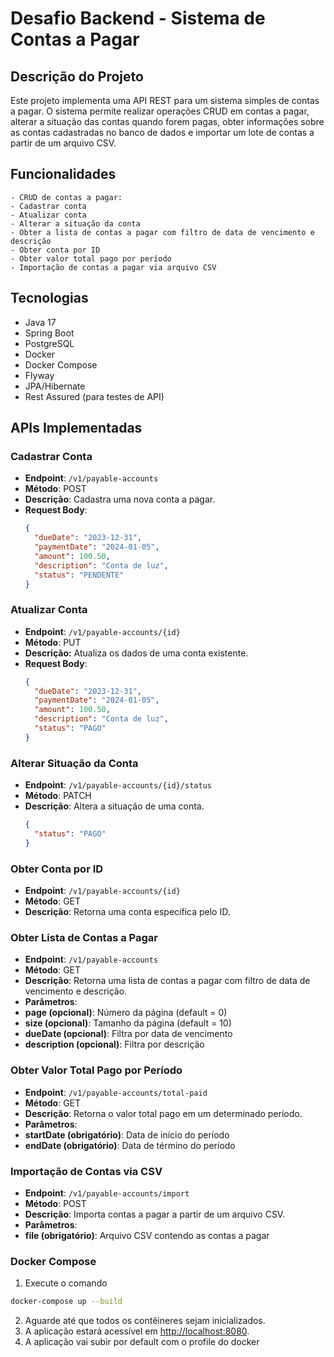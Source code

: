 # Desafio Backend - Sistema de Contas a Pagar

## Descrição do Projeto

Este projeto implementa uma API REST para um sistema simples de contas a pagar. O sistema permite realizar operações CRUD em contas a pagar, alterar a situação das contas quando forem pagas, obter informações sobre as contas cadastradas no banco de dados e importar um lote de contas a partir de um arquivo CSV.

## Funcionalidades

    - CRUD de contas a pagar:
    - Cadastrar conta
    - Atualizar conta
    - Alterar a situação da conta
    - Obter a lista de contas a pagar com filtro de data de vencimento e descrição
    - Obter conta por ID
    - Obter valor total pago por período
    - Importação de contas a pagar via arquivo CSV

## Tecnologias

- Java 17
- Spring Boot
- PostgreSQL
- Docker
- Docker Compose
- Flyway
- JPA/Hibernate
- Rest Assured (para testes de API)


## APIs Implementadas

### Cadastrar Conta

- **Endpoint**: `/v1/payable-accounts`
- **Método**: POST
- **Descrição**: Cadastra uma nova conta a pagar.
- **Request Body**:
  ```json
  {
    "dueDate": "2023-12-31",
    "paymentDate": "2024-01-05",
    "amount": 100.50,
    "description": "Conta de luz",
    "status": "PENDENTE"
  }
  
### Atualizar Conta

- **Endpoint**: `/v1/payable-accounts/{id}`
- **Método**: PUT
- **Descrição:** Atualiza os dados de uma conta existente.
- **Request Body**:
  ```json
  {
    "dueDate": "2023-12-31",
    "paymentDate": "2024-01-05",
    "amount": 100.50,
    "description": "Conta de luz",
    "status": "PAGO"
  }

### Alterar Situação da Conta

- **Endpoint**: `/v1/payable-accounts/{id}/status`
- **Método**: PATCH
- **Descrição**: Altera a situação de uma conta.
  ```json
  {
    "status": "PAGO"
  }

### Obter Conta por ID

- **Endpoint**: `/v1/payable-accounts/{id}`
- **Método**: GET
- **Descrição**: Retorna uma conta específica pelo ID.

### Obter Lista de Contas a Pagar

- **Endpoint**: `/v1/payable-accounts`
- **Método**: GET
- **Descrição**: Retorna uma lista de contas a pagar com filtro de data de vencimento e descrição.
- **Parâmetros**:
- **page (opcional)**: Número da página (default = 0)
- **size (opcional)**: Tamanho da página (default = 10)
- **dueDate (opcional)**: Filtra por data de vencimento
- **description (opcional)**: Filtra por descrição

### Obter Valor Total Pago por Período

- **Endpoint**: `/v1/payable-accounts/total-paid`
- **Método**: GET
- **Descrição**: Retorna o valor total pago em um determinado período.
- **Parâmetros**:
- **startDate (obrigatório)**: Data de início do período
- **endDate (obrigatório)**: Data de término do período

### Importação de Contas via CSV

- **Endpoint**: `/v1/payable-accounts/import`
- **Método**: POST
- **Descrição**: Importa contas a pagar a partir de um arquivo CSV.
- **Parâmetros**:
- **file (obrigatório)**: Arquivo CSV contendo as contas a pagar

### Docker Compose

1. Execute o comando
  ```bash
  docker-compose up --build
  ```

2. Aguarde até que todos os contêineres sejam inicializados.
3. A aplicação estará acessível em [http://localhost:8080](http://localhost:8080).
4. A aplicação vai subir por default com o profile do docker